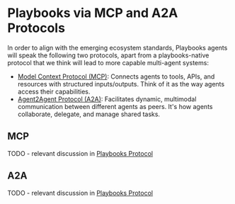 # Playbooks via MCP and A2A Protocols

In order to align with the emerging ecosystem standards, Playbooks agents will speak the following two protocols, apart from a playbooks-native protocol that we think will lead to more capable multi-agent systems:

- [Model Context Protocol (MCP)](https://modelcontextprotocol.io/): Connects agents to tools, APIs, and resources with structured inputs/outputs. Think of it as the way agents access their capabilities.
- [Agent2Agent Protocol (A2A)](https://google.github.io/A2A/): Facilitates dynamic, multimodal communication between different agents as peers. It's how agents collaborate, delegate, and manage shared tasks.

## MCP
TODO - relevant discussion in [Playbooks Protocol](playbooks-protocol.md)

## A2A
TODO - relevant discussion in [Playbooks Protocol](playbooks-protocol.md)
